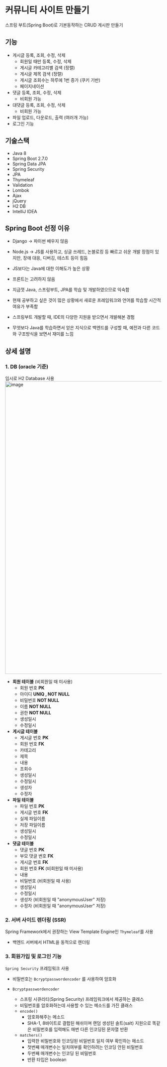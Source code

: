 # 커뮤니티 사이트 만들기

스프링 부트(Spring Boot)로 기본동작하는 CRUD 게시판 만들기


## 기능

- 게시글 등록, 조회, 수정, 삭제
    - 회원일 때만 등록, 수정, 삭제
    - 게시글 카테고리별 검색 (정렬)
    - 게시글 제목 검색 (정렬)
    - 게시글 조회수는 하루에 1번 증가 (쿠키 기반)
    - 페이지네이션
- 댓글 등록, 조회, 수정, 삭제
    - 비회원 가능
- 대댓글 등록, 조회, 수정, 삭제
    - 비회원 가능
- 파일 업로드, 다운로드, 출력 (여러개 가능)
- 로그인 기능

## 기술스택
- Java 8
- Spring Boot 2.7.0
- Spring Data JPA
- Spring Security
- JPA
- Thymeleaf
- Validation
- Lombok
- Ajax
- jQuery
- H2 DB
- IntelliJ IDEA

## Spring Boot 선정 이유
- Django -> 파이썬 배우지 않음
- Node.js -> JS를 사용하고, 싱글 쓰레드, 논블로킹 등 빠르고 쉬운 개발 장점이 있지만, 장애 대응, 디버깅, 테스트 등이 힘듬

- JS보다는 Java에 대한 이해도가 높은 상황
- 프론트는 고려하지 않음
- 지금껏 Java, 스프링부트, JPA를 학습 및 개발하였으므로 익숙함
- 현재 공부하고 싶은 것이 많은 상황에서 새로운 프레임워크와 언어를 학습할 시간적 여유가 부족함
- 스프링부트 개발할 때, IDE의 다양한 지원을 받으면서 개발해본 경험
- 무엇보다 Java를 학습하면서 얻은 지식으로 백엔드를 구성할 때, 예전과 다른 코드와 구조방식을 보면서 재미를 느낌

## 상세 설명
### 1. DB (oracle 기준)
임시로 H2 Database 사용
<img width="940" alt="image" src="https://user-images.githubusercontent.com/80039556/190580388-9920a946-4872-476e-899a-cc71538b0524.png">

- **회원 테이블** (비회원일 때 미사용)
    - 회원 번호 **PK**
    - 아이디 **UNIQ , NOT NULL**
    - 비밀번호 **NOT NULL**
    - 이름 **NOT NULL**
    - 권한 **NOT NULL**
    - 생성일시
    - 수정일시
- **게시글 테이블**
    - 게시글 번호 **PK**
    - 회원 번호 **FK**
    - 카테고리
    - 제목
    - 내용
    - 조회수
    - 생성일시
    - 수정일시
    - 생성자
    - 수정자
- **파일 테이블**
    - 파일 번호 **PK**
    - 게시글 번호 **FK**
    - 실제 파일이름
    - 저장 파일이름
    - 생성일시
    - 수정일시
- **댓글 테이블**
    - 댓글 번호 **PK**
    - 부모 댓글 번호 **FK**
    - 게시글 번호 **FK**
    - 회원 번호 **FK** (비회원일 때 미사용)
    - 내용
    - 비밀번호 (비회원일 때 사용)
    - 생성일시
    - 수정일시
    - 생성자 (비회원일 때 "anonymousUser" 저장)
    - 수정자 (비회원일 때 "anonymousUser" 저장)
    
### 2. 서버 사이드 렌더링 (SSR)
Spring Framework에서 권장하는 View Template Engine인 `Thymeleaf`를 사용

- 백엔드 서버에서 HTML을 동적으로 렌더링

### 3. 회원가입 및 로그인 기능
`Spring Security` 프레임워크 사용

- 비밀번호는 `Bcryptpasswordencoder` 를 사용하여 암호화

- `Bcryptpasswordencoder`
  - 스프링 시큐리티(Spring Security) 프레임워크에서 제공하는 클래스
  - 비밀번호를 암호화하는데 사용할 수 있는 메소드를 가진 클래스
  - `encode()`
    - 암호화해주는 메소드
    - SHA-1, 8바이트로 결합된 해쉬이며 랜덤 생성된 솔트(salt) 지원으로 똑같은 비밀번호를 입력해도 매번 다른 인코딩된 문자열 반환
  - `matchers()`
    - 입력한 비밀번호와 인코딩된 비밀번호 일치 여부 확인하는 메소드
    - 첫번째 매개변수는 일치여부를 확인하려는 인코딩 안된 비밀번호
    - 두번째 매개변수는 인코딩 된 비밀번호
    - 반환 타입은 boolean
  
